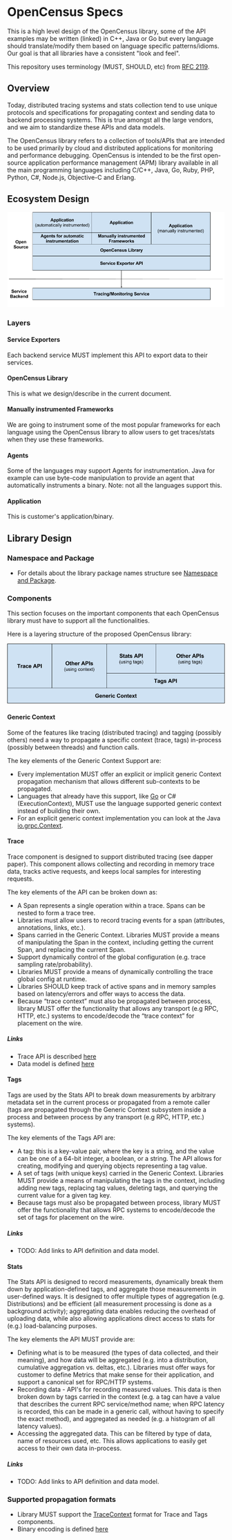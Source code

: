 # OpenCensus Specs

This is a high level design of the OpenCensus library, some of the API examples may be written 
(linked) in C++, Java or Go but every language should translate/modify them based on language 
specific patterns/idioms. Our goal is that all libraries have a consistent "look and feel".

This repository uses terminology (MUST, SHOULD, etc) from [RFC 2119][RFC2119].

## Overview
Today, distributed tracing systems and stats collection tend to use unique protocols and 
specifications for propagating context and sending data to backend processing systems. This 
is true amongst all the large vendors, and we aim to standardize these APIs and data models.

The OpenCensus library refers to a collection of tools/APIs that are intended to be used primarily
by cloud and distributed applications for monitoring and performance debugging. OpenCensus is 
intended to be the first open-source application performance management (APM) library available 
in all the main programming languages including C/C++, Java, Go, Ruby, PHP, Python, C#, Node.js,
Objective-C and Erlang.

## Ecosystem Design

![alt text][EcosystemLayers]

### Layers

#### Service Exporters
Each backend service MUST implement this API to export data to their services.

#### OpenCensus Library
This is what we design/describe in the current document.

#### Manually instrumented Frameworks
We are going to instrument some of the most popular frameworks for each language using the 
OpenCensus library to allow users to get traces/stats when they use these frameworks.

#### Agents
Some of the languages may support Agents for instrumentation. Java for example can use byte-code 
manipulation to provide an agent that automatically instruments a binary. Note: not all the 
languages support this.

#### Application
This is customer's application/binary.

## Library Design

### Namespace and Package
* For details about the library package names structure see [Namespace and Package][NamespaceAndPackage].

### Components
This section focuses on the important components that each OpenCensus library must have to 
support all the functionalities.

Here is a layering structure of the proposed OpenCensus library:

![alt text][LibraryComponents]


#### Generic Context
Some of the features like tracing (distributed tracing) and tagging (possibly others) need a way 
to propagate a specific context (trace, tags) in-process (possibly between threads) and function
calls.

The key elements of the Generic Context Support are:
* Every implementation MUST offer an explicit or implicit generic Context propagation mechanism 
that allows different sub-contexts to be propagated.
* Languages that already have this support, like [Go][goContext] or C# (ExecutionContext), MUST 
use the language supported generic context instead of building their own.
* For an explicit generic context implementation you can look at the Java [io.grpc.Context][gRPCContext].


#### Trace
Trace component is designed to support distributed tracing (see dapper paper). This component 
allows collecting and recording in memory trace data, tracks active requests, and keeps local 
samples for interesting requests.

The key elements of the API can be broken down as:
* A Span represents a single operation within a trace. Spans can be nested to form a trace tree. 
* Libraries must allow users to record tracing events for a span (attributes, annotations, links, 
etc.).
* Spans carried in the Generic Context. Libraries MUST provide a means of manipulating the Span in
the context, including getting the current Span, and replacing the current Span.
* Support dynamically control of the global configuration (e.g. trace sampling rate/probability). 
* Libraries MUST provide a means of dynamically controlling the trace global config at runtime.
* Libraries SHOULD keep track of active spans and in memory samples based on latency/errors and 
offer ways to access the data.
* Because “trace context” must also be propagated between process, library MUST offer the 
functionality that allows any transport (e.g RPC, HTTP, etc.) systems to encode/decode the “trace
context” for placement on the wire.

##### Links
* Trace API is described [here][TraceAPI]
* Data model is defined [here][TraceDataModel]

#### Tags
Tags are used by the Stats API to break down measurements by arbitrary metadata set in the 
current process or propagated from a remote caller (tags are propagated through the Generic 
Context subsystem inside a process and between process by any transport (e.g RPC, HTTP, etc.) 
systems).

The key elements of the Tags API are:
* A tag: this is a key-value pair, where the key is a string, and the value can be one of a 64-bit
integer, a boolean, or a string. The API allows for creating, modifying and querying objects 
representing a tag value.
* A set of tags (with unique keys) carried in the Generic Context. Libraries MUST provide a means 
of manipulating the tags in the context, including adding new tags, replacing tag values, deleting
tags, and querying the current value for a given tag key. 
* Because tags must also be propagated between process, library MUST offer the functionality that 
allows RPC systems to encode/decode the set of tags for placement on the wire.

##### Links
* TODO: Add links to API definition and data model.

#### Stats
The Stats API is designed to record measurements, dynamically break them down by 
application-defined tags, and aggregate those measurements in user-defined ways. It is designed 
to offer multiple types of aggregation (e.g. Distributions) and be efficient (all measurement 
processing is done as a background activity); aggregating data enables reducing the overhead of 
uploading data, while also allowing applications direct access to stats for (e.g.) load-balancing
purposes.

The key elements the API MUST provide are:
* Defining what is to be measured (the types of data collected, and their meaning), and how data 
will be aggregated (e.g. into a distribution, cumulative aggregation vs. deltas, etc.). Libraries
must offer ways for customer to define Metrics that make sense for their application, and support
a canonical set for RPC/HTTP systems.
* Recording data - API's for recording measured values. This data is then broken down by tags 
carried in the context (e.g. a tag can have a value that describes the current RPC service/method
name; when RPC latency is recorded, this can be made in a generic call, without having to specify
the exact method), and aggregated as needed (e.g. a histogram of all latency values).
* Accessing the aggregated data. This can be filtered by type of data, name of resources used, 
etc. This allows applications to easily get access to their own data in-process.

##### Links
* TODO: Add links to API definition and data model.

### Supported propagation formats
* Library MUST support the [TraceContext][TraceContextSpecs] format for Trace and Tags components.
* Binary encoding is defined [here](https://github.com/census-instrumentation/opencensus-specs/blob/master/encodings/BinaryEncoding.md)

[EcosystemLayers]: https://github.com/census-instrumentation/opencensus-specs/blob/master/drawings/EcosystemLayers.png "Ecosystem Layer"
[goContext]: https://golang.org/pkg/context
[gRPCContext]: https://github.com/grpc/grpc-java/blob/master/context/src/main/java/io/grpc/Context.java
[LibraryComponents]: https://github.com/census-instrumentation/opencensus-specs/blob/master/drawings/LibraryComponents.png "OpenCensus Library Components"
[NamespaceAndPackage]: https://github.com/census-instrumentation/opencensus-specs/blob/master/NamespaceAndPackage.md
[RFC2119]: https://www.ietf.org/rfc/rfc2119.txt
[TraceAPI]: https://github.com/census-instrumentation/opencensus-specs/blob/master/trace/README.md
[TraceContextSpecs]: https://github.com/TraceContext/tracecontext-spec
[TraceDataModel]: https://github.com/census-instrumentation/opencensus-proto/blob/master/trace/trace.proto